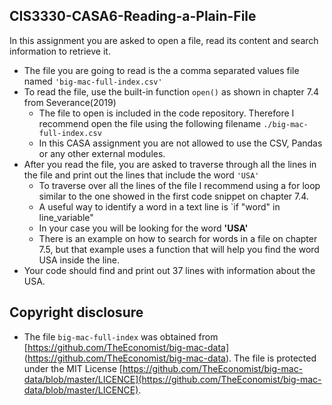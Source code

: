 ## CIS3330-CASA6-Reading-a-Plain-File

In this assignment you are asked to open a file, read its content and search information to retrieve it. 

* The file you are going to read is the a comma separated values file named `'big-mac-full-index.csv'`
* To read the file, use the built-in function `open()` as shown in chapter 7.4 from Severance(2019)
  + The file to open is included in the code repository. Therefore I recommend open the file using the following filename `./big-mac-full-index.csv`
  + In this CASA assignment you are not allowed to use the CSV, Pandas or any other external modules.
* After you read the file, you are asked to traverse through all the lines in the file and print out the lines that include the word `'USA'`
  + To traverse over all the lines of the file I recommend using a for loop similar to the one showed in the first code snippet on chapter 7.4.
  + A useful way to identify a word in a text line is `if "word" in line_variable"
  + In your case you will be looking for the word **'USA'**
  + There is an example on how to search for words in a file on chapter 7.5, but that example uses a function that will help you find the word USA inside the line.
* Your code should find and print out 37 lines with information about the USA.

## Copyright disclosure

* The file `big-mac-full-index` was obtained from [https://github.com/TheEconomist/big-mac-data] (https://github.com/TheEconomist/big-mac-data). The file is protected under the MIT License [https://github.com/TheEconomist/big-mac-data/blob/master/LICENCE](https://github.com/TheEconomist/big-mac-data/blob/master/LICENCE).